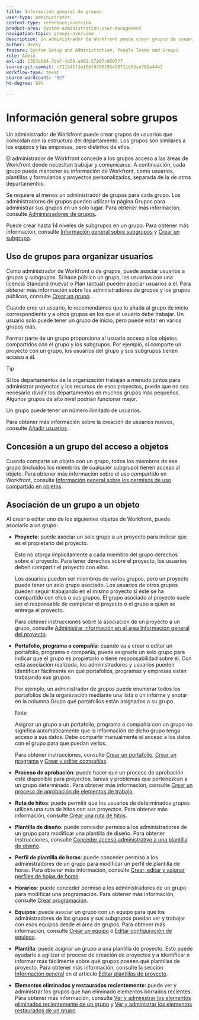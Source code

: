 ```yaml
---
title: Información general de grupos
user-type: administrator
content-type: reference;overview
product-area: system-administration;user-management
navigation-topic: groups-overview
description: Un administrador de Workfront puede crear grupos de usuarios que coincidan con la estructura del departamento. Los grupos son similares a los equipos y las empresas, pero distintos de ellos.
author: Becky
feature: System Setup and Administration, People Teams and Groups
role: Admin
exl-id: 1353ab04-7de7-4d30-a092-27807c950777
source-git-commit: c711541f3e166f9700195420711d95ce782a44b2
workflow-type: tm+mt
source-wordcount: '927'
ht-degree: 99%

---
```


# Información general sobre grupos

<!-- Audited: 01/2024 -->

Un administrador de Workfront puede crear grupos de usuarios que coincidan con la estructura del departamento. Los grupos son similares a los equipos y las empresas, pero distintos de ellos.

El administrador de Workfront concede a los grupos acceso a las áreas de Workfront donde necesitan trabajar y comunicarse. A continuación, cada grupo puede mantener su información de Workfront, como usuarios, plantillas y formularios y proyectos personalizados, separada de la de otros departamentos.

Se requiere al menos un administrador de grupos para cada grupo. Los administradores de grupos pueden utilizar la página Grupos para administrar sus grupos en un solo lugar. Para obtener más información, consulte [Administradores de grupos](../../../administration-and-setup/manage-groups/group-roles/group-administrators.md).

Puede crear hasta 14 niveles de subgrupos en un grupo. Para obtener más información, consulte [Información general sobre subgrupos](../../../administration-and-setup/manage-groups/groups-overview/subgroups.md) y [Crear un subgrupo](../../../administration-and-setup/manage-groups/create-and-manage-subgroups/create-a-subgroup.md).

## Uso de grupos para organizar usuarios

Como administrador de Workfront o de grupos, puede asociar usuarios a grupos y subgrupos. Si hace público un grupo, los usuarios con una licencia Standard (nueva) o Plan (actual) pueden asociar usuarios a él. Para obtener más información sobre los administradores de grupos y los grupos públicos, consulte [Crear un grupo](../../../administration-and-setup/manage-groups/create-and-manage-groups/create-a-group.md).

Cuando cree un usuario, le recomendamos que lo añada al grupo de inicio correspondiente y a otros grupos en los que el usuario debe trabajar. Un usuario solo puede tener un grupo de inicio, pero puede estar en varios grupos más.

Formar parte de un grupo proporciona al usuario acceso a los objetos compartidos con el grupo y los subgrupos. Por ejemplo, si comparte un proyecto con un grupo, los usuarios del grupo y sus subgrupos tienen acceso a él.

>[!TIP]
>
>Si los departamentos de la organización trabajan a menudo juntos para administrar proyectos y los recursos de esos proyectos, puede que no sea necesario dividir los departamentos en muchos grupos más pequeños. Algunos grupos de alto nivel podrían funcionar mejor.

Un grupo puede tener un número ilimitado de usuarios.

Para obtener más información sobre la creación de usuarios nuevos, consulte [Añadir usuarios](../../../administration-and-setup/add-users/add-users.md).

## Concesión a un grupo del acceso a objetos

Cuando comparte un objeto con un grupo, todos los miembros de ese grupo (incluidos los miembros de cualquier subgrupo) tienen acceso al objeto. Para obtener más información sobre el uso compartido en Workfront, consulte [Información general sobre los permisos de uso compartido en objetos](../../../workfront-basics/grant-and-request-access-to-objects/sharing-permissions-on-objects-overview.md).

## Asociación de un grupo a un objeto

Al crear o editar uno de los siguientes objetos de Workfront, puede asociarlo a un grupo:

* **Proyecto**: puede asociar un solo grupo a un proyecto para indicar que es el propietario del proyecto.

  Esto no otorga implícitamente a cada miembro del grupo derechos sobre el proyecto. Para tener derechos sobre el proyecto, los usuarios deben compartir el proyecto con ellos.

  Los usuarios pueden ser miembros de varios grupos, pero un proyecto puede tener un solo grupo asociado. Los usuarios de otros grupos pueden seguir trabajando en el mismo proyecto si éste se ha compartido con ellos o sus grupos. El grupo asociado al proyecto suele ser el responsable de completar el proyecto o el grupo a quien se entrega el proyecto.

  Para obtener instrucciones sobre la asociación de un proyecto a un grupo, consulte [Administrar información en el área Información general del proyecto](../../../manage-work/projects/manage-projects/understand-project-overview-area.md).

* **Portafolio, programa o compañía**: cuando va a crear o editar un portafolio, programa o compañía, puede asignarle un solo grupo para indicar que el grupo es propietario o tiene responsabilidad sobre él. Con esta asociación realizada, los administradores y usuarios pueden identificar fácilmente en qué portafolios, programas y empresas están trabajando sus grupos.

  Por ejemplo, un administrador de grupos puede enumerar todos los portafolios de la organización mediante una lista o un informe y anotar en la columna Grupo qué portafolios están asignados a su grupo.

  >[!NOTE]
  >
  >Asignar un grupo a un portafolio, programa o compañía con un grupo no significa automáticamente que la información de dicho grupo tenga acceso a sus datos. Debe compartir manualmente el acceso a los datos con el grupo para que puedan verlos.

  Para obtener instrucciones, consulte [Crear un portafolio](../../../manage-work/portfolios/create-and-manage-portfolios/create-portfolios.md), [Crear un programa](../../../manage-work/portfolios/create-and-manage-programs/create-program.md) y [Crear y editar compañías](../../../administration-and-setup/set-up-workfront/organizational-setup/create-and-edit-companies.md).

* **Proceso de aprobación**: puede hacer que un proceso de aprobación esté disponible para proyectos, tareas y problemas que pertenezcan a un grupo determinado. Para obtener más información, consulte [Crear un proceso de aprobación de elementos de trabajo](../../../administration-and-setup/customize-workfront/configure-approval-milestone-processes/create-approval-processes.md).
* **Ruta de hitos**: puede permitir que los usuarios de determinados grupos utilicen una ruta de hitos con sus proyectos. Para obtener más información, consulte [Crear una ruta de hitos](../../../administration-and-setup/customize-workfront/configure-approval-milestone-processes/create-milestone-path.md).
* **Plantilla de diseño**: puede conceder permiso a los administradores de un grupo para modificar una plantilla de diseño. Para obtener instrucciones, consulte [Conceder acceso administrativo a una plantilla de diseño](../../../administration-and-setup/customize-workfront/use-layout-templates/grant-admin-access-layout-template.md).

* **Perfil de plantilla de horas**: puede conceder permiso a los administradores de un grupo para modificar un perfil de plantilla de horas. Para obtener más información, consulte [Crear, editar y asignar perfiles de hojas de horas](../../../timesheets/create-and-manage-timesheets/create-timesheet-profiles.md).

* **Horarios**: puede conceder permiso a los administradores de un grupo para modificar una programación. Para obtener más información, consulte [Crear programación](../../../administration-and-setup/set-up-workfront/configure-timesheets-schedules/create-schedules.md).
* **Equipos**: puede asociar un grupo con un equipo para que los administradores de los grupos y sus subgrupos puedan ver y trabajar con esos equipos desde el área de grupos. Para obtener más información, consulte [Crear un equipo](../../../people-teams-and-groups/create-and-manage-teams/create-a-team.md) o [Editar configuración de equipos](../../../people-teams-and-groups/create-and-manage-teams/edit-team-settings.md).
* **Plantilla**: puede asignar un grupo a una plantilla de proyecto. Esto puede ayudarle a agilizar el proceso de creación de proyectos y a identificar e informar más fácilmente sobre qué grupos poseen qué plantillas de proyecto. Para obtener más información, consulte la sección [Información general](../../../manage-work/projects/create-and-manage-templates/edit-templates.md#overview) en el artículo [Editar plantillas de proyecto](../../../manage-work/projects/create-and-manage-templates/edit-templates.md).

* **Elementos eliminados y restaurados recientemente**: puede ver y administrar los grupos que han eliminado elementos borrados recientes. Para obtener más información, consulte [Ver y administrar los elementos eliminados recientemente de un grupo](../../../administration-and-setup/manage-groups/work-with-group-objects/view-manage-groups-recently-deleted-objects.md) y [Ver y administrar los elementos restaurados de un grupo](../../../administration-and-setup/manage-groups/work-with-group-objects/view-manage-groups-recently-restored-objects.md).
